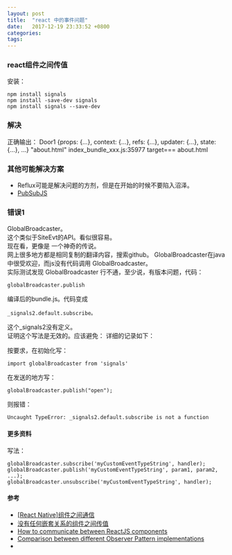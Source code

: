 ```yaml
---
layout: post
title:  "react 中的事件问题"
date:   2017-12-19 23:33:52 +0800
categories:  
tags: 
---
```


### react组件之间传值 ###
	
安装：

	npm install signals
	npm install -save-dev signals  
	npm install signals --save-dev 

### 解决 ###

正确输出：
	Door1 {props: {…}, context: {…}, refs: {…}, updater: {…}, state: {…}, …} "about.html"
	index_bundle_xxx.js:35977 target=== about.html 


### 其他可能解决方案 ###

* Reflux可能是解决问题的方剂，但是在开始的时候不要陷入沼泽。   
* [PubSubJS](https://github.com/mroderick/PubSubJS)

### 错误1 ###
GlobalBroadcaster。   
这个类似于SiteEvt的API。看似很容易。    
现在看，更像是
一个神奇的传说。  
网上很多地方都是相同复制的翻译内容，搜索github。 GlobalBroadcaster在java中很受欢迎，而js没有代码调用 GlobalBroadcaster。  
实际测试发现 GlobalBroadcaster 行不通，至少说，有版本问题，代码：
	
	globalBroadcaster.publish

编译后的bundle.js。代码变成  

 	_signals2.default.subscribe。 

这个_signals2没有定义。   
证明这个写法是无效的。应该避免：
详细的记录如下：

按要求，在初始化写：

	import globalBroadcaster from 'signals'

在发送的地方写：
	
	globalBroadcaster.publish("open");

则报错：

	Uncaught TypeError: _signals2.default.subscribe is not a function


#### 更多资料 ####
写法：

	globalBroadcaster.subscribe('myCustomEventTypeString', handler);
	globalBroadcaster.publish('myCustomEventTypeString', param1, param2, ...);
	globalBroadcaster.unsubscribe('myCustomEventTypeString', handler);


#### 参考 ####

* [[React Native]组件之间通信](http://www.jianshu.com/p/9b0d5a3d0518)
* [没有任何嵌套关系的组件之间传值](http://blog.csdn.net/limm33/article/details/50942863)
* [How to communicate between ReactJS components](https://www.ctheu.com/2015/02/12/how-to-communicate-between-react-components/)
* [Comparison between different Observer Pattern implementations](https://github.com/millermedeiros/js-signals/wiki/Comparison-between-different-Observer-Pattern-implementations)
* [](http://www.imooc.com/topic/reactnative?mc_marking=d3afbaad984272d451079d2a8d447738&mc_channel=bdqdkj)
